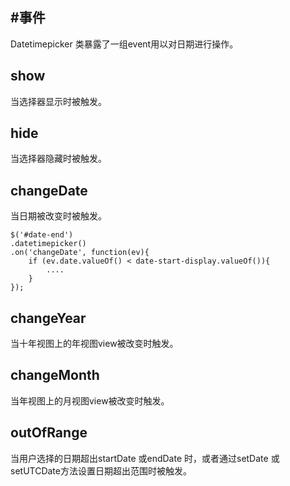#事件
---


Datetimepicker 类暴露了一组event用以对日期进行操作。
## show

当选择器显示时被触发。
## hide

当选择器隐藏时被触发。
## changeDate

当日期被改变时被触发。

    $('#date-end')
    .datetimepicker()
    .on('changeDate', function(ev){
        if (ev.date.valueOf() < date-start-display.valueOf()){
            ....
        }
    });


## changeYear

当十年视图上的年视图view被改变时触发。
## changeMonth

当年视图上的月视图view被改变时触发。
## outOfRange

当用户选择的日期超出startDate 或endDate 时，或者通过setDate 或 setUTCDate方法设置日期超出范围时被触发。
